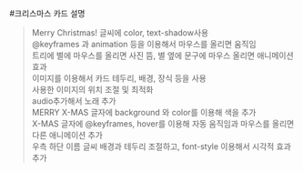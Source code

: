 #크리스마스 카드 설명

>	Merry Christmas! 글씨에 color, text-shadow사용<br>
>	@keyframes 과 animation 등을 이용해서 마우스를 올리면 움직임<br>
>	트리에 별에 마우스를 올리면 사진 뜸, 별 옆에 문구에 마우스 올리면 애니메이션 효과<br>
>	이미지를 이용해서 카드 테두리, 배경, 장식 등을 사용<br>
>	사용한 이미지의 위치 조절 및 최적화<br>
>	audio추가해서 노래 추가<br>
>	MERRY X-MAS 글자에 background 와 color를 이용해 색을 추가<br>
>	X-MAS 글자에 @keyframes, hover를 이용해 자동 움직임과 마우스를 올리면 다른 애니메이션 추가<br>
>	우측 하단 이름 글씨 배경과 테두리 조절하고, font-style 이용해서 시각적 효과 추가<br>

